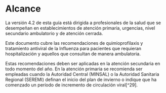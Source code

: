 Alcance
=======

La versión 4.2 de esta guía está dirigida a profesionales de la salud que se desempeñan en establecimientos de atención primaria, urgencias, nivel secundario ambulatorio y de atención cerrada.

Este documento cubre las recomendaciones de quimioprofilaxis y tratamiento antiviral de la Influenza para pacientes que requieran hospitalización y aquellos que consultan de manera ambulatoria.

Estas recomendaciones deben ser aplicadas en la atención secundaria en todo momento del año. En la atención primaria se recomienda ser empleadas cuando la Autoridad Central (MINSAL) o la Autoridad Sanitaria Regional (SEREMI) definan el inicio del plan de invierno o indique que ha comenzado un período de incremento de circulación viral[^29].
